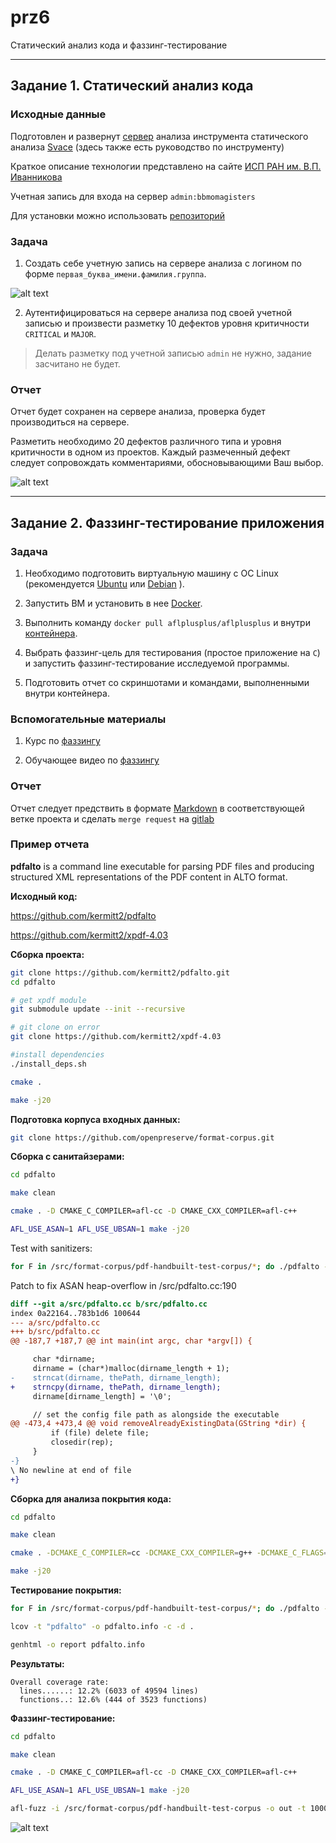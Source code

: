 # prz6

Статический анализ кода и фаззинг-тестирование

---

## Задание 1. Статический анализ кода

### Исходные данные

Подготовлен и развернут [сервер](http://secdev.tech:10808) анализа инструмента статического анализа [Svace](https://nextcloud.ispras.ru/index.php/s/izRdcRdZDaEQxFn?path=%2FSvace) (здесь также есть руководство по инструменту)

Краткое описание технологии представлено на сайте [ИСП РАН им. В.П. Иванникова](https://www.ispras.ru/technologies/svace/)

Учетная запись для входа на сервер `admin:bbmomagisters`

Для установки можно использовать [репозиторий](https://repo.ispras.ru/)

### Задача

1. Создать себе учетную запись на сервере анализа с логином по форме `первая_буква_имени.фамилия.группа`.

![alt text](create-user.png "Svacer add user")

2. Аутентифицироваться на сервере анализа под своей учетной записью и произвести разметку 10 дефектов уровня критичности `CRITICAL` и `MAJOR`.

> Делать разметку под учетной записью  `admin` не нужно, задание засчитано не будет.

### Отчет

Отчет будет сохранен на сервере анализа, проверка будет производиться на сервере.

Разметить необходимо 20 дефектов различного типа и уровня критичности в одном из проектов.
Каждый размеченный дефект следует сопровождать комментариями, обосновывающими Ваш выбор.


![alt text](defects.png "Svacer")

---
## Задание 2. Фаззинг-тестирование приложения

### Задача

1. Необходимо подготовить виртуальную машину с ОС Linux (рекомендуется [Ubuntu](https://www.linuxvmimages.com/images/ubuntu-2204/) или [Debian](https://www.linuxvmimages.com/images/debian-11/) ).

2. Запустить ВМ и установить в нее [Docker](https://www.digitalocean.com/community/tutorials/how-to-install-and-use-docker-on-ubuntu-22-04).

3. Выполнить команду `docker pull aflplusplus/aflplusplus` и внутри [контейнера](https://github.com/AFLplusplus/AFLplusplus/tree/stable#building-and-installing-afl).

4. Выбрать фаззинг-цель для тестирования (простое приложение на `C`) и запустить фаззинг-тестирование исследуемой программы.

5. Подготовить отчет со скриншотами и командами, выполненными внутри контейнера.

### Вспомогательные материалы

1. Курс по [фаззингу](https://github.com/mykter/afl-training)

2. Обучающее видео по [фаззингу](https://www.youtube.com/watch?v=6YLz9IGAGLw)

### Отчет

Отчет следует предствить в формате [Markdown](https://www.markdownguide.org/basic-syntax/) в соответствующей ветке проекта и сделать `merge request` на [gitlab](https://git.secdev.space/mirea-bbmo/prz6)

### Пример отчета 

**pdfalto** is a command line executable for parsing PDF files and producing structured XML representations of the PDF content in ALTO format.

**Исходный код:**

https://github.com/kermitt2/pdfalto

https://github.com/kermitt2/xpdf-4.03


**Сборка проекта:**

```bash
git clone https://github.com/kermitt2/pdfalto.git
cd pdfalto

# get xpdf module
git submodule update --init --recursive

# git clone on error
git clone https://github.com/kermitt2/xpdf-4.03

#install dependencies
./install_deps.sh

cmake .

make -j20
```

**Подготовка корпуса входных данных:**

```bash
git clone https://github.com/openpreserve/format-corpus.git
```

**Сборка с санитайзерами:**

```bash
cd pdfalto

make clean

cmake . -D CMAKE_C_COMPILER=afl-cc -D CMAKE_CXX_COMPILER=afl-c++

AFL_USE_ASAN=1 AFL_USE_UBSAN=1 make -j20
```

Test with sanitizers:

```bash
for F in /src/format-corpus/pdf-handbuilt-test-corpus/*; do ./pdfalto -f 1 -l 1 -noImage $F ; done
```

Patch to fix ASAN heap-overflow in /src/pdfalto.cc:190

```patch
diff --git a/src/pdfalto.cc b/src/pdfalto.cc
index 0a22164..783b1d6 100644
--- a/src/pdfalto.cc
+++ b/src/pdfalto.cc
@@ -187,7 +187,7 @@ int main(int argc, char *argv[]) {

     char *dirname;
     dirname = (char*)malloc(dirname_length + 1);
-    strncat(dirname, thePath, dirname_length); 
+    strncpy(dirname, thePath, dirname_length); 
     dirname[dirname_length] = '\0';

     // set the config file path as alongside the executable
@@ -473,4 +473,4 @@ void removeAlreadyExistingData(GString *dir) {
         if (file) delete file;
         closedir(rep);
     }
-}
\ No newline at end of file
+}
```

**Сборка для анализа покрытия кода:**

```bash
cd pdfalto

make clean

cmake . -DCMAKE_C_COMPILER=cc -DCMAKE_CXX_COMPILER=g++ -DCMAKE_C_FLAGS="-g -O2 --coverage" -DCMAKE_CXX_FLAGS="-g -O2 --coverage" -DCMAKE_EXE_LINKER_FLAGS="-lgcov" 

make -j20
```

**Тестирование покрытия:**

```bash
for F in /src/format-corpus/pdf-handbuilt-test-corpus/*; do ./pdfalto -f 1 -l 1 -noImage $F ; done

lcov -t "pdfalto" -o pdfalto.info -c -d .

genhtml -o report pdfalto.info
```

**Результаты:**

```
Overall coverage rate:
  lines......: 12.2% (6033 of 49594 lines)
  functions..: 12.6% (444 of 3523 functions)
```

**Фаззинг-тестирование:**

```bash
cd pdfalto

make clean

cmake . -D CMAKE_C_COMPILER=afl-cc -D CMAKE_CXX_COMPILER=afl-c++

AFL_USE_ASAN=1 AFL_USE_UBSAN=1 make -j20

afl-fuzz -i /src/format-corpus/pdf-handbuilt-test-corpus -o out -t 1000 ./pdfalto -f 1 -l 1 -noImage @@
```

![alt text](fuzz.jpg "AFL++ gui")


